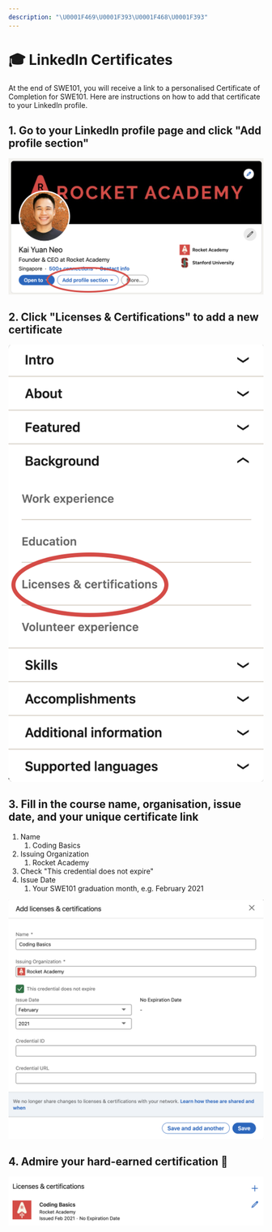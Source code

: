 ```yaml
---
description: "\U0001F469‍\U0001F393\U0001F468‍\U0001F393"
---
```


# 🎓 LinkedIn Certificates

At the end of SWE101, you will receive a link to a personalised Certificate of Completion for SWE101. Here are instructions on how to add that certificate to your LinkedIn profile.

## 1. Go to your LinkedIn profile page and click "**Add profile section"**

![](../.gitbook/assets/jie-ping-20210222-18.12.16%20%281%29.png)

## 2. Click "Licenses & Certifications" to add a new certificate

![](../.gitbook/assets/jie-ping-20210222-18.14.10.png)

## 3. Fill in the course name, organisation, issue date, and your unique certificate link

1. Name
   1. Coding Basics
2. Issuing Organization
   1. Rocket Academy
3. Check "This credential does not expire"
4. Issue Date
   1. Your SWE101 graduation month, e.g. February 2021

![](../.gitbook/assets/jie-ping-20210222-18.14.43.png)

## 4. Admire your hard-earned certification 🚀

![](../.gitbook/assets/jie-ping-20210222-18.15.00.png)


